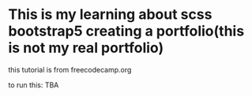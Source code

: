 # This is my learning about scss bootstrap5 creating a portfolio(this is not my real portfolio)

this tutorial is from freecodecamp.org

to run this:
TBA